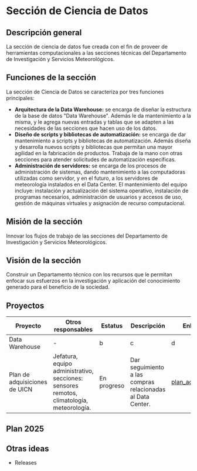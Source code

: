 # Sección de Ciencia de Datos

## Descripción general
La sección de ciencia de datos fue creada con el fin de proveer de herramientas computacionales a las secciones técnicas del Departamento de Investigación y Servicios Meteorológicos.

## Funciones de la sección
La sección de Ciencia de Datos se caracteriza por tres funciones principales:

- **Arquitectura de la Data Warehouse:** se encarga de diseñar la estructura de la base de datos "Data Warehouse". Además le da mantenimiento a la misma, y le agrega nuevas entradas y tablas que se adapten a las necesidades de las secciones que hacen uso de los datos.
- **Diseño de scripts y bibliotecas de automatización:** se encarga de dar mantenimiento a scripts y bibliotecas de automatización. Además diseña y desarrolla nuevos scripts y bibliotecas que permitan una mayor agilidad en la fabricación de productos. Trabaja de la mano con otras secciones para atender solicitudes de automatización específicas.
- **Administración de servidores:** se encarga de los procesos de administración de sistemas, dando mantenimiento a las computadoras utilizadas como servidor, y en el futuro, a los servidores de meteorología instalados en el Data Center. El mantenimiento del equipo incluye: instalación y actualización del sistema operativo, instalación de programas necesarios, administración de usuarios y accesos de uso, gestión de máquinas virtuales y asignación de recurso computacional.

## Misión de la sección
Innovar los flujos de trabajo de las secciones del Departamento de Investigación y Servicios Meteorológicos.

## Visión de la sección
Construir un Departamento técnico con los recursos que le permitan enfocar sus esfuerzos en la investigación y aplicación del conocimiento generado para el beneficio de la sociedad.

## Proyectos

| Proyecto | Otros responsables | Estatus | Descripción | Enlace |
| -------- | ------------------ | ------- | ----------- | ------ |
|Data Warehouse| - |b|c|d|
|Plan de adquisiciones de UICN | Jefatura, equipo administrativo, secciones: sensores remotos, climatología, meteorología. | En progreso | Dar seguimiento a las compras relacionadas al Data Center.| [plan_adq_UICN](/proyectos/plan_adq_UICN.md) |


## Plan 2025

## Otras ideas

- Releases

